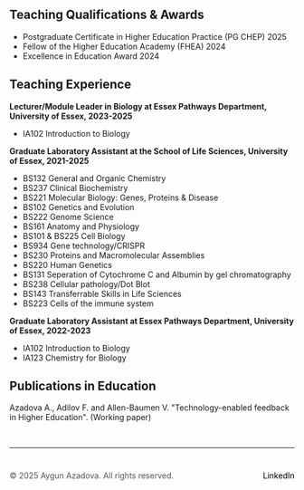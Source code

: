 
## Teaching Qualifications & Awards

+ Postgraduate Certificate in Higher Education Practice (PG CHEP) 2025
+ Fellow of the Higher Education Academy (FHEA) 2024
+ Excellence in Education Award 2024
  

## Teaching Experience

**Lecturer/Module Leader in Biology at Essex Pathways Department, University of Essex, 2023-2025**
+ IA102 Introduction to Biology

**Graduate Laboratory Assistant at the School of Life Sciences, University of Essex, 2021-2025**

+ BS132 General and Organic Chemistry
+ BS237 Clinical Biochemistry
+ BS221 Molecular Biology: Genes, Proteins & Disease
+ BS102 Genetics and Evolution
+ BS222 Genome Science
+ BS161 Anatomy and Physiology
+ BS101 & BS225 Cell Biology
+ BS934 Gene technology/CRISPR
+ BS230 Proteins and Macromolecular Assemblies
+ BS220 Human Genetics
+ BS131 Seperation of Cytochrome C and Albumin by gel chromatography
+ BS238 Cellular pathology/Dot Blot
+ BS143 Transferrable Skills in Life Sciences
+ BS223 Cells of the immune system 

**Graduate Laboratory Assistant at Essex Pathways Department, University of Essex, 2022-2023**
+ IA102 Introduction to Biology
+ IA123 Chemistry for Biology
  

## Publications in Education 

Azadova A., Adilov F. and Allen-Baumen V. "Technology-enabled feedback in Higher Education". (Working paper) 

 &nbsp;  <!-- This creates a blank space -->

---

<div style="margin-top: 40px; font-size: 14px; color: #555;">
  <p>
    © 2025 Aygun Azadova. All rights reserved.
    <span style="float: right;">
      <a href="https://www.linkedin.com/in/aygunazadova/" target="_blank" style="color: black; text-decoration: none;">LinkedIn</a>
    </span>
  </p>
</div>

